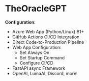 # TheOracleGPT

**Configuration**:

- Azure Web App (Python/Linux) B1+
- GitHub Actions CI/CD Integration
- Direct Code-to-Production Pipeline
- Web App Configuration:
  - Set Always On
  - Set Startup Command
  - Configure CI/CD
- FastAPI async Framework
- OpenAI, LumaAI, Discord, more!